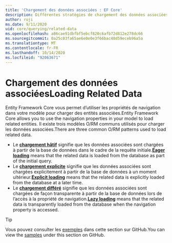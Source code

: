 ```yaml
---
title: 'Chargement des données associées : EF Core'
description: Différentes stratégies de chargement des données associées avec Entity Framework Core
author: roji
ms.date: 9/11/2020
uid: core/querying/related-data
ms.openlocfilehash: a86cae91dbfbf5ebcf820c6afb72d812e278dc66
ms.sourcegitcommit: 0a25c03fa65ae6e0e0e3f66bac48d59eceb96a5a
ms.translationtype: MT
ms.contentlocale: fr-FR
ms.lasthandoff: 10/14/2020
ms.locfileid: "92063671"
---
```

# <a name="loading-related-data"></a><span data-ttu-id="aac11-103">Chargement des données associées</span><span class="sxs-lookup"><span data-stu-id="aac11-103">Loading Related Data</span></span>

<span data-ttu-id="aac11-104">Entity Framework Core vous permet d’utiliser les propriétés de navigation dans votre modèle pour charger des entités associées.</span><span class="sxs-lookup"><span data-stu-id="aac11-104">Entity Framework Core allows you to use the navigation properties in your model to load related entities.</span></span> <span data-ttu-id="aac11-105">Il existe trois modèles O/RM communs utilisés pour charger les données associées.</span><span class="sxs-lookup"><span data-stu-id="aac11-105">There are three common O/RM patterns used to load related data.</span></span>

* <span data-ttu-id="aac11-106">Le **[chargement hâtif](xref:core/querying/related-data/eager)** signifie que les données associées sont chargées à partir de la base de données dans le cadre de la requête initiale.</span><span class="sxs-lookup"><span data-stu-id="aac11-106">**[Eager loading](xref:core/querying/related-data/eager)** means that the related data is loaded from the database as part of the initial query.</span></span>
* <span data-ttu-id="aac11-107">Le **[chargement explicite](xref:core/querying/related-data/explicit)** signifie que les données associées sont chargées explicitement à partir de la base de données à un moment ultérieur.</span><span class="sxs-lookup"><span data-stu-id="aac11-107">**[Explicit loading](xref:core/querying/related-data/explicit)** means that the related data is explicitly loaded from the database at a later time.</span></span>
* <span data-ttu-id="aac11-108">Le **[chargement différé](xref:core/querying/related-data/lazy)** signifie que les données associées sont chargées de façon transparente à partir de la base de données lors de l’accès à la propriété de navigation.</span><span class="sxs-lookup"><span data-stu-id="aac11-108">**[Lazy loading](xref:core/querying/related-data/lazy)** means that the related data is transparently loaded from the database when the navigation property is accessed.</span></span>

> [!TIP]
> <span data-ttu-id="aac11-109">Vous pouvez consulter les [exemples](https://github.com/dotnet/EntityFramework.Docs/tree/master/samples/core/Querying/RelatedData) dans cette section sur GitHub.</span><span class="sxs-lookup"><span data-stu-id="aac11-109">You can view the [samples](https://github.com/dotnet/EntityFramework.Docs/tree/master/samples/core/Querying/RelatedData) under this section on GitHub.</span></span>
